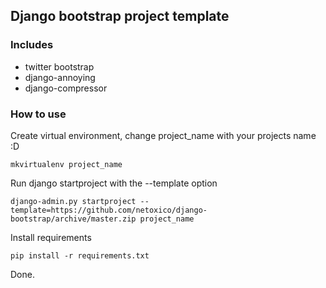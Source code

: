 ## Django bootstrap project template
### Includes
* twitter bootstrap
* django-annoying
* django-compressor

### How to use
Create virtual environment, change project_name with your projects name :D
```
mkvirtualenv project_name
```
Run django startproject with the --template option
```
django-admin.py startproject --template=https://github.com/netoxico/django-bootstrap/archive/master.zip project_name
```
Install requirements
```
pip install -r requirements.txt
```

Done.

